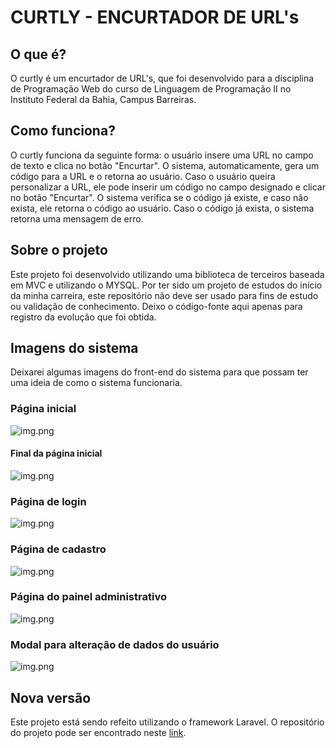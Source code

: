 # CURTLY - ENCURTADOR DE URL's

## O que é?

O curtly é um encurtador de URL's, que foi desenvolvido para a disciplina de Programação Web do curso de Linguagem de 
Programação II no Instituto Federal da Bahia, Campus Barreiras.

## Como funciona?

O curtly funciona da seguinte forma: o usuário insere uma URL no campo de texto e clica no botão "Encurtar". 
O sistema, automaticamente, gera um código para a URL e o retorna ao usuário. Caso o usuário queira personalizar a URL,
ele pode inserir um código no campo designado e clicar no botão "Encurtar". O sistema verifica se o código já existe,
e caso não exista, ele retorna o código ao usuário. Caso o código já exista, o sistema retorna uma mensagem de erro.

## Sobre o projeto

Este projeto foi desenvolvido utilizando uma biblioteca de terceiros baseada em MVC e utilizando o MYSQL. Por ter sido 
um projeto de estudos do início da minha carreira, este repositório não deve ser usado para fins de estudo ou validação 
de conhecimento. Deixo o código-fonte aqui apenas para registro da evolução que foi obtida.

## Imagens do sistema

Deixarei algumas imagens do front-end do sistema para que possam ter uma ideia de como o sistema funcionaria.

### Página inicial

![img.png](https://i.imgur.com/mWLAw4W.png)

#### Final da página inicial
![img.png](https://i.imgur.com/GfG1k9F.png)

### Página de login
![img.png](https://i.imgur.com/zdaZW7E.png)

### Página de cadastro
![img.png](https://i.imgur.com/zncu2I9.png)

### Página do painel administrativo
![img.png](https://i.imgur.com/FookIPp.png)

### Modal para alteração de dados do usuário
![img.png](https://i.imgur.com/Lh72p9X.png)

## Nova versão

Este projeto está sendo refeito utilizando o framework Laravel. O repositório do projeto pode ser encontrado neste
[link](https://github.com/andreoneres).
